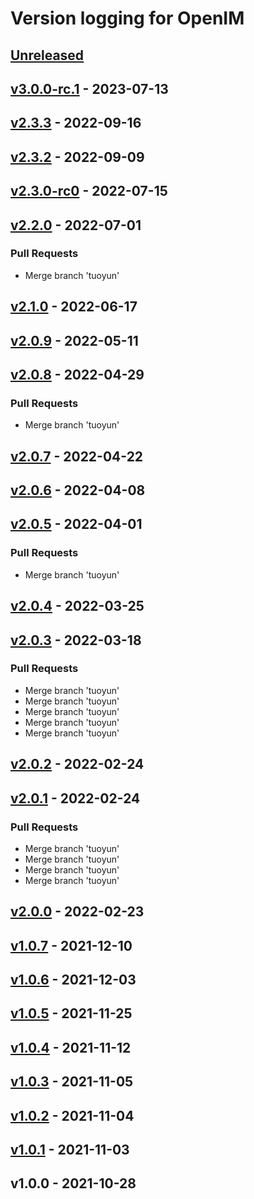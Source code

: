 # Version logging for OpenIM

<!-- BEGIN MUNGE: GENERATED_TOC -->

<!-- END MUNGE: GENERATED_TOC -->

<a name="unreleased"></a>
## [Unreleased]


<a name="v3.0.0-rc.1"></a>
## [v3.0.0-rc.1] - 2023-07-13

<a name="v2.3.3"></a>
## [v2.3.3] - 2022-09-16

<a name="v2.3.2"></a>
## [v2.3.2] - 2022-09-09

<a name="v2.3.0-rc0"></a>
## [v2.3.0-rc0] - 2022-07-15

<a name="v2.2.0"></a>
## [v2.2.0] - 2022-07-01
### Pull Requests
- Merge branch 'tuoyun'


<a name="v2.1.0"></a>
## [v2.1.0] - 2022-06-17

<a name="v2.0.9"></a>
## [v2.0.9] - 2022-05-11

<a name="v2.0.8"></a>
## [v2.0.8] - 2022-04-29
### Pull Requests
- Merge branch 'tuoyun'


<a name="v2.0.7"></a>
## [v2.0.7] - 2022-04-22

<a name="v2.0.6"></a>
## [v2.0.6] - 2022-04-08

<a name="v2.0.5"></a>
## [v2.0.5] - 2022-04-01
### Pull Requests
- Merge branch 'tuoyun'


<a name="v2.0.4"></a>
## [v2.0.4] - 2022-03-25

<a name="v2.0.3"></a>
## [v2.0.3] - 2022-03-18
### Pull Requests
- Merge branch 'tuoyun'
- Merge branch 'tuoyun'
- Merge branch 'tuoyun'
- Merge branch 'tuoyun'
- Merge branch 'tuoyun'


<a name="v2.0.2"></a>
## [v2.0.2] - 2022-02-24

<a name="v2.0.1"></a>
## [v2.0.1] - 2022-02-24
### Pull Requests
- Merge branch 'tuoyun'
- Merge branch 'tuoyun'
- Merge branch 'tuoyun'
- Merge branch 'tuoyun'


<a name="v2.0.0"></a>
## [v2.0.0] - 2022-02-23

<a name="v1.0.7"></a>
## [v1.0.7] - 2021-12-10

<a name="v1.0.6"></a>
## [v1.0.6] - 2021-12-03

<a name="v1.0.5"></a>
## [v1.0.5] - 2021-11-25

<a name="v1.0.4"></a>
## [v1.0.4] - 2021-11-12

<a name="v1.0.3"></a>
## [v1.0.3] - 2021-11-05

<a name="v1.0.2"></a>
## [v1.0.2] - 2021-11-04

<a name="v1.0.1"></a>
## [v1.0.1] - 2021-11-03

<a name="v1.0.0"></a>
## v1.0.0 - 2021-10-28

[Unreleased]: https://github.com/OpenIMSDK/openim-sdk-core/compare/v3.0.0-rc.1...HEAD
[v3.0.0-rc.1]: https://github.com/OpenIMSDK/openim-sdk-core/compare/v2.3.3...v3.0.0-rc.1
[v2.3.3]: https://github.com/OpenIMSDK/openim-sdk-core/compare/v2.3.2...v2.3.3
[v2.3.2]: https://github.com/OpenIMSDK/openim-sdk-core/compare/v2.3.0-rc0...v2.3.2
[v2.3.0-rc0]: https://github.com/OpenIMSDK/openim-sdk-core/compare/v2.2.0...v2.3.0-rc0
[v2.2.0]: https://github.com/OpenIMSDK/openim-sdk-core/compare/v2.1.0...v2.2.0
[v2.1.0]: https://github.com/OpenIMSDK/openim-sdk-core/compare/v2.0.9...v2.1.0
[v2.0.9]: https://github.com/OpenIMSDK/openim-sdk-core/compare/v2.0.8...v2.0.9
[v2.0.8]: https://github.com/OpenIMSDK/openim-sdk-core/compare/v2.0.7...v2.0.8
[v2.0.7]: https://github.com/OpenIMSDK/openim-sdk-core/compare/v2.0.6...v2.0.7
[v2.0.6]: https://github.com/OpenIMSDK/openim-sdk-core/compare/v2.0.5...v2.0.6
[v2.0.5]: https://github.com/OpenIMSDK/openim-sdk-core/compare/v2.0.4...v2.0.5
[v2.0.4]: https://github.com/OpenIMSDK/openim-sdk-core/compare/v2.0.3...v2.0.4
[v2.0.3]: https://github.com/OpenIMSDK/openim-sdk-core/compare/v2.0.2...v2.0.3
[v2.0.2]: https://github.com/OpenIMSDK/openim-sdk-core/compare/v2.0.1...v2.0.2
[v2.0.1]: https://github.com/OpenIMSDK/openim-sdk-core/compare/v2.0.0...v2.0.1
[v2.0.0]: https://github.com/OpenIMSDK/openim-sdk-core/compare/v1.0.7...v2.0.0
[v1.0.7]: https://github.com/OpenIMSDK/openim-sdk-core/compare/v1.0.6...v1.0.7
[v1.0.6]: https://github.com/OpenIMSDK/openim-sdk-core/compare/v1.0.5...v1.0.6
[v1.0.5]: https://github.com/OpenIMSDK/openim-sdk-core/compare/v1.0.4...v1.0.5
[v1.0.4]: https://github.com/OpenIMSDK/openim-sdk-core/compare/v1.0.3...v1.0.4
[v1.0.3]: https://github.com/OpenIMSDK/openim-sdk-core/compare/v1.0.2...v1.0.3
[v1.0.2]: https://github.com/OpenIMSDK/openim-sdk-core/compare/v1.0.1...v1.0.2
[v1.0.1]: https://github.com/OpenIMSDK/openim-sdk-core/compare/v1.0.0...v1.0.1
